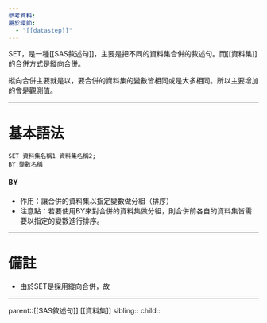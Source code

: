 ```yaml
---
參考資料: 
屬於環節:
  - "[[datastep]]"
---
```

SET，是一種[[SAS敘述句]]，主要是把不同的資料集合併的敘述句。而[[資料集]]的合併方式是縱向合併。

縱向合併主要就是以，要合併的資料集的變數皆相同或是大多相同。所以主要增加的會是觀測值。
- - -
# 基本語法
```SAS
SET 資料集名稱1 資料集名稱2;
BY 變數名稱
```
#### BY 
- 作用：讓合併的資料集以指定變數做分組（排序）
- 注意點：若要使用BY來對合併的資料集做分組，則合併前各自的資料集皆需要以指定的變數進行排序。
- - -
# 備註
- 由於SET是採用縱向合併，故
- - -
parent::[[SAS敘述句]],[[資料集]]
sibling::
child::